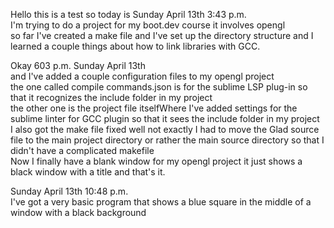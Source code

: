 Hello this is a test so today is Sunday April 13th 3:43 p.m.   
 I'm trying to do a project for my boot.dev course it involves opengl  
 so far I've created a make file and I've set up the directory structure and I learned a couple things about how to link libraries with GCC.  

Okay 603 p.m. Sunday April 13th  
 and I've added a couple configuration files to my opengl project  
 the one called compile commands.json is for the sublime LSP plug-in so that it recognizes the include folder in my project  
 the other one is the project file itselfWhere I've added settings for the sublime linter for GCC plugin so that it sees the include folder in my project   
 I also got the make file fixed well not exactly I had to move the Glad source file to the main project directory or rather the main source directory so that I didn't have a complicated makefile  
Now I finally have a blank window for my opengl project it just shows a black window with a title and that's it. 

Sunday April 13th 10:48 p.m.  
 I've got a very basic program that shows a blue square in the middle of a window with a black background  
